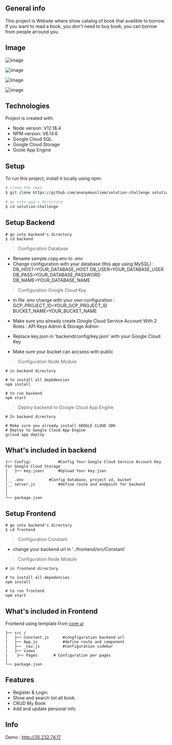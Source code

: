## General info
This project is Website where show catalog of book that availible to borrow. If you want to read a book, you don't need to buy book, you can borrow from people arround you. 

## Image
![image](https://user-images.githubusercontent.com/38047246/112643528-091bc780-8e77-11eb-922d-d7efb42e65a8.png)

![image](https://user-images.githubusercontent.com/38047246/112262253-f4390b80-8c9f-11eb-890b-86974ae5d250.png)

![image](https://user-images.githubusercontent.com/38047246/112262131-b2a86080-8c9f-11eb-9105-423b0ff0198b.png)

![image](https://user-images.githubusercontent.com/38047246/112262231-e84d4980-8c9f-11eb-8d4d-ac693bd75fa2.png)


## Technologies
Project is created with:
* Node version: V12.18.4
* NPM version: V6.14.6
* Google Cloud SQL
* Google Cloud Storage
* Goole App Engine
	
## Setup
To run this project, install it locally using npm:

``` bash
# clone the repo
$ git clone https://github.com/anonymousliem/solution-challenge solution-challenge

# go into app's directory
$ cd solution-challenge

```

## Setup Backend
```
# go into backend's directory
$ cd backend
```

> Configuration Database
- Rename sample.copy.env to .env
- Change configuration with your database (this app using MySQL) : 
DB_HOST=YOUR_DATABASE_HOST
DB_USER=YOUR_DATABASE_USER
DB_PASS=YOUR_DATABASE_PASSWORD
DB_NAME=YOUR_DATABASE_NAME

> Configuration Google Cloud Key
- In file .env change with your own configuration : 
GCP_PROJECT_ID=YOUR_GCP_PROJECT_ID
BUCKET_NAME=YOUR_BUCKET_NAME
 
- Make sure you already create Google Cloud Service Account With 2 Roles : API Keys Admin & Storage Admin
- Replace key.json in 'backend/config/key.json' with your Google Cloud Key
- Make sure your bucket can accsess with public

> Configuration Node Module
```
# in backend directory

# to install all depedencies
npm install

# to run backend
npm start
```

> Deploy backend to Google Cloud App Engine
```
# In backend directory

# Make sure you already install GOOGLE CLOUD SDK
# Deploy to Google Cloud App Engine
gcloud app deploy

```
## What's included in backend

```
├── Config/            #Config Your Google Cloud Service Account Key For Google Cloud Storage
│   ├── key.json/      #Upload Your key.json
│   
│__ .env	       #Config database, project id, bucket 
|__ server.js          #define route and endpoint for backend
|
|
└── package.json
```

## Setup Frontend
```
# go into backend's directory
$ cd frontend
```

> Configuration Constant
- change your backend url in '../frontend/src/Constant'
 
> Configuration Node Module
```
# in frontend directory

# to install all depedencies
npm install

# to run frontend
npm start
```

## What's included in Frontend
Frontend using template from <a href="https://coreui.io/"> core ui </a>
```
├── src /           
│   ├── Constant.js      #congfiguration backend url
|   ├── App.js           #define route and component
|   ├── _nav.js          #configuration sidebar
|   ├── views	
|	 ├── Pages       # Configuration per pages	
|
└── package.json
```

## Features
* Register & Login
* Show and search list all book
* CRUD My Book
* Add and update personal info

## Info
Demo : http://35.232.74.17
